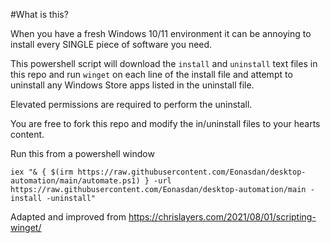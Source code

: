 #What is this?

When you have a fresh Windows 10/11 environment it can be annoying to install every SINGLE piece of software you need. 

This powershell script will download the `install` and `uninstall` text files in this repo and run `winget` on each line of the install file and attempt to uninstall any Windows Store apps listed in the uninstall file.

Elevated permissions are required to perform the uninstall.

You are free to fork this repo and modify the in/uninstall files to your hearts content.




Run this from a powershell window
```bh
iex "& { $(irm https://raw.githubusercontent.com/Eonasdan/desktop-automation/main/automate.ps1) } -url https://raw.githubusercontent.com/Eonasdan/desktop-automation/main -install -uninstall"
```



Adapted and improved from https://chrislayers.com/2021/08/01/scripting-winget/
